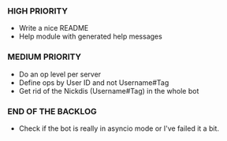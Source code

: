 ### HIGH PRIORITY
* Write a nice README
* Help module with generated help messages

### MEDIUM PRIORITY
* Do an op level per server
* Define ops by User ID and not Username#Tag
* Get rid of the Nickdis (Username#Tag) in the whole bot

### END OF THE BACKLOG
* Check if the bot is really in asyncio mode or I've failed it a bit.
